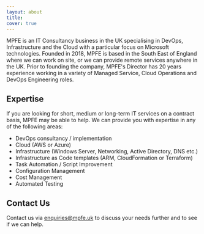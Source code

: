 ```yaml
---
layout: about
title:
cover: true
---
```


MPFE is an IT Consultancy business in the UK specialising in DevOps, Infrastructure and the Cloud with a particular focus on Microsoft technologies. Founded in 2018, MPFE is based in the South East of England where we can work on site, or we can provide remote services anywhere in the UK. Prior to founding the company, MPFE's Director has 20 years experience working in a variety of Managed Service, Cloud Operations and DevOps Engineering roles.

## Expertise

If you are looking for short, medium or long-term IT services on a contract basis, MPFE may be able to help. We can provide you with expertise in any of the following areas:

- DevOps consultancy / implementation
- Cloud (AWS or Azure)
- Infrastructure (Windows Server, Networking, Active Directory, DNS etc.)
- Infrastructure as Code templates (ARM, CloudFormation or Terraform)
- Task Automation / Script Improvement
- Configuration Management
- Cost Management
- Automated Testing

## Contact Us

Contact us via [enquiries@mpfe.uk](mailto:enquiries@mpfe.uk) to discuss your needs further and to see if we can help.

